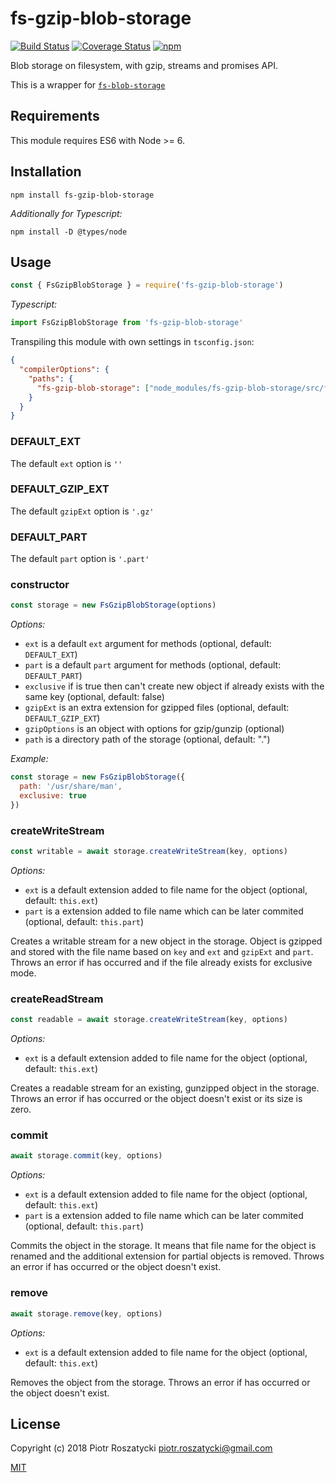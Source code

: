 # fs-gzip-blob-storage

<!-- markdownlint-disable MD013 -->
[![Build Status](https://secure.travis-ci.org/dex4er/js-fs-gzip-blob-storage.svg)](http://travis-ci.org/dex4er/js-fs-gzip-blob-storage) [![Coverage Status](https://coveralls.io/repos/github/dex4er/js-fs-gzip-blob-storage/badge.svg)](https://coveralls.io/github/dex4er/js-fs-gzip-blob-storage) [![npm](https://img.shields.io/npm/v/fs-gzip-blob-storage.svg)](https://www.npmjs.com/package/fs-gzip-blob-storage)
<!-- markdownlint-enable MD013 -->

Blob storage on filesystem, with gzip, streams and promises API.

This is a wrapper for
[`fs-blob-storage`](https://www.npmjs.com/package/fs-blob-storage)

## Requirements

This module requires ES6 with Node >= 6.

## Installation

```shell
npm install fs-gzip-blob-storage
```

_Additionally for Typescript:_

```shell
npm install -D @types/node
```

## Usage

```js
const { FsGzipBlobStorage } = require('fs-gzip-blob-storage')
```

_Typescript:_

```ts
import FsGzipBlobStorage from 'fs-gzip-blob-storage'
```

Transpiling this module with own settings in `tsconfig.json`:

```json
{
  "compilerOptions": {
    "paths": {
      "fs-gzip-blob-storage": ["node_modules/fs-gzip-blob-storage/src/fs-gzip-blob-storagee"]
    }
  }
}
```

### DEFAULT_EXT

The default `ext` option is `''`

### DEFAULT_GZIP_EXT

The default `gzipExt` option is `'.gz'`

### DEFAULT_PART

The default `part` option is `'.part'`

### constructor

```js
const storage = new FsGzipBlobStorage(options)
```

_Options:_

* `ext` is a default `ext` argument for methods (optional, default: `DEFAULT_EXT`)
* `part` is a default `part` argument for methods (optional, default:
  `DEFAULT_PART`)
* `exclusive` if is true then can't create new object if already exists with
  the same key (optional, default: false)
* `gzipExt` is an extra extension for gzipped files (optional, default: `DEFAULT_GZIP_EXT`)
* `gzipOptions` is an object with options for gzip/gunzip (optional)
* `path` is a directory path of the storage (optional, default: ".")

_Example:_

```js
const storage = new FsGzipBlobStorage({
  path: '/usr/share/man',
  exclusive: true
})
```

### createWriteStream

```js
const writable = await storage.createWriteStream(key, options)
```

_Options:_

* `ext` is a default extension added to file name for the object (optional,
   default: `this.ext`)
* `part` is a extension added to file name which can be later commited
   (optional, default: `this.part`)

Creates a writable stream for a new object in the storage. Object is gzipped and
stored with the file name based on `key` and `ext` and `gzipExt` and `part`.
Throws an error if has occurred and if the file already exists for exclusive
mode.

### createReadStream

```js
const readable = await storage.createWriteStream(key, options)
```

_Options:_

* `ext` is a default extension added to file name for the object (optional,
   default: `this.ext`)

Creates a readable stream for an existing, gunzipped object in the storage.
Throws an error if has occurred or the object doesn't exist or its size is zero.

### commit

```js
await storage.commit(key, options)
```

_Options:_

* `ext` is a default extension added to file name for the object (optional,
   default: `this.ext`)
* `part` is a extension added to file name which can be later commited
   (optional, default: `this.part`)

Commits the object in the storage. It means that file name for the object is
renamed and the additional extension for partial objects is removed. Throws an
error if has occurred or the object doesn't exist.

### remove

```js
await storage.remove(key, options)
```

_Options:_

* `ext` is a default extension added to file name for the object (optional,
   default: `this.ext`)

Removes the object from the storage. Throws an error if has occurred or the
object doesn't exist.

## License

Copyright (c) 2018 Piotr Roszatycki <piotr.roszatycki@gmail.com>

[MIT](https://opensource.org/licenses/MIT)
